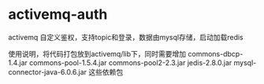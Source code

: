 # activemq-auth
activemq 自定义鉴权，支持topic和登录，数据由mysql存储，启动加载redis

使用说明，将代码打包放到activemq/lib下，同时需要增加
commons-dbcp-1.4.jar
commons-pool-1.5.4.jar
commons-pool2-2.3.jar
jedis-2.8.0.jar
mysql-connector-java-6.0.6.jar
这些依赖包
